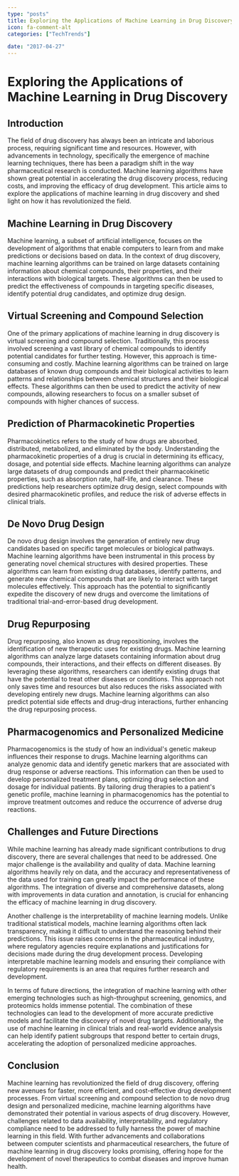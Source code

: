 ```yaml
---
type: "posts"
title: Exploring the Applications of Machine Learning in Drug Discovery
icon: fa-comment-alt
categories: ["TechTrends"]

date: "2017-04-27"
---
```




# Exploring the Applications of Machine Learning in Drug Discovery

## Introduction

The field of drug discovery has always been an intricate and laborious process, requiring significant time and resources. However, with advancements in technology, specifically the emergence of machine learning techniques, there has been a paradigm shift in the way pharmaceutical research is conducted. Machine learning algorithms have shown great potential in accelerating the drug discovery process, reducing costs, and improving the efficacy of drug development. This article aims to explore the applications of machine learning in drug discovery and shed light on how it has revolutionized the field.

## Machine Learning in Drug Discovery

Machine learning, a subset of artificial intelligence, focuses on the development of algorithms that enable computers to learn from and make predictions or decisions based on data. In the context of drug discovery, machine learning algorithms can be trained on large datasets containing information about chemical compounds, their properties, and their interactions with biological targets. These algorithms can then be used to predict the effectiveness of compounds in targeting specific diseases, identify potential drug candidates, and optimize drug design.

## Virtual Screening and Compound Selection

One of the primary applications of machine learning in drug discovery is virtual screening and compound selection. Traditionally, this process involved screening a vast library of chemical compounds to identify potential candidates for further testing. However, this approach is time-consuming and costly. Machine learning algorithms can be trained on large databases of known drug compounds and their biological activities to learn patterns and relationships between chemical structures and their biological effects. These algorithms can then be used to predict the activity of new compounds, allowing researchers to focus on a smaller subset of compounds with higher chances of success.

## Prediction of Pharmacokinetic Properties

Pharmacokinetics refers to the study of how drugs are absorbed, distributed, metabolized, and eliminated by the body. Understanding the pharmacokinetic properties of a drug is crucial in determining its efficacy, dosage, and potential side effects. Machine learning algorithms can analyze large datasets of drug compounds and predict their pharmacokinetic properties, such as absorption rate, half-life, and clearance. These predictions help researchers optimize drug design, select compounds with desired pharmacokinetic profiles, and reduce the risk of adverse effects in clinical trials.

## De Novo Drug Design

De novo drug design involves the generation of entirely new drug candidates based on specific target molecules or biological pathways. Machine learning algorithms have been instrumental in this process by generating novel chemical structures with desired properties. These algorithms can learn from existing drug databases, identify patterns, and generate new chemical compounds that are likely to interact with target molecules effectively. This approach has the potential to significantly expedite the discovery of new drugs and overcome the limitations of traditional trial-and-error-based drug development.

## Drug Repurposing

Drug repurposing, also known as drug repositioning, involves the identification of new therapeutic uses for existing drugs. Machine learning algorithms can analyze large datasets containing information about drug compounds, their interactions, and their effects on different diseases. By leveraging these algorithms, researchers can identify existing drugs that have the potential to treat other diseases or conditions. This approach not only saves time and resources but also reduces the risks associated with developing entirely new drugs. Machine learning algorithms can also predict potential side effects and drug-drug interactions, further enhancing the drug repurposing process.

## Pharmacogenomics and Personalized Medicine

Pharmacogenomics is the study of how an individual's genetic makeup influences their response to drugs. Machine learning algorithms can analyze genomic data and identify genetic markers that are associated with drug response or adverse reactions. This information can then be used to develop personalized treatment plans, optimizing drug selection and dosage for individual patients. By tailoring drug therapies to a patient's genetic profile, machine learning in pharmacogenomics has the potential to improve treatment outcomes and reduce the occurrence of adverse drug reactions.

## Challenges and Future Directions

While machine learning has already made significant contributions to drug discovery, there are several challenges that need to be addressed. One major challenge is the availability and quality of data. Machine learning algorithms heavily rely on data, and the accuracy and representativeness of the data used for training can greatly impact the performance of these algorithms. The integration of diverse and comprehensive datasets, along with improvements in data curation and annotation, is crucial for enhancing the efficacy of machine learning in drug discovery.

Another challenge is the interpretability of machine learning models. Unlike traditional statistical models, machine learning algorithms often lack transparency, making it difficult to understand the reasoning behind their predictions. This issue raises concerns in the pharmaceutical industry, where regulatory agencies require explanations and justifications for decisions made during the drug development process. Developing interpretable machine learning models and ensuring their compliance with regulatory requirements is an area that requires further research and development.

In terms of future directions, the integration of machine learning with other emerging technologies such as high-throughput screening, genomics, and proteomics holds immense potential. The combination of these technologies can lead to the development of more accurate predictive models and facilitate the discovery of novel drug targets. Additionally, the use of machine learning in clinical trials and real-world evidence analysis can help identify patient subgroups that respond better to certain drugs, accelerating the adoption of personalized medicine approaches.

## Conclusion

Machine learning has revolutionized the field of drug discovery, offering new avenues for faster, more efficient, and cost-effective drug development processes. From virtual screening and compound selection to de novo drug design and personalized medicine, machine learning algorithms have demonstrated their potential in various aspects of drug discovery. However, challenges related to data availability, interpretability, and regulatory compliance need to be addressed to fully harness the power of machine learning in this field. With further advancements and collaborations between computer scientists and pharmaceutical researchers, the future of machine learning in drug discovery looks promising, offering hope for the development of novel therapeutics to combat diseases and improve human health.